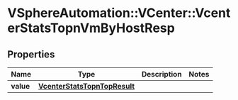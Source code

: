 # VSphereAutomation::VCenter::VcenterStatsTopnVmByHostResp

## Properties
Name | Type | Description | Notes
------------ | ------------- | ------------- | -------------
**value** | [**VcenterStatsTopnTopResult**](VcenterStatsTopnTopResult.md) |  | 


